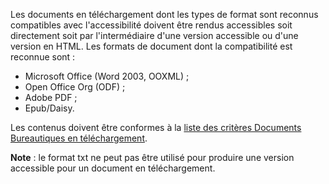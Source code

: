 Les documents en téléchargement dont les types de format sont reconnus compatibles avec l'accessibilité doivent être rendus accessibles soit directement soit par l'intermédiaire d'une version accessible ou d'une version en HTML. Les formats de document dont la compatibilité est reconnue sont :

*   Microsoft Office (Word 2003, OOXML) ;
*   Open Office Org (ODF) ;
*   Adobe PDF ;
*   Epub/Daisy.

Les contenus doivent être conformes à la [liste des critères Documents Bureautiques en téléchargement](sites/default/files/liste-criteres-documents-bureautiques-telechargement-RGAA.odt "Liste des critères Documents Bureautiques en téléchargement - OpenOffice - 56 Ko").

**Note** : le format txt ne peut pas être utilisé pour produire une version accessible pour un document en téléchargement.
